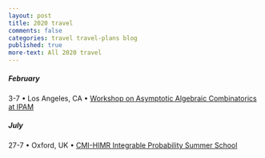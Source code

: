 ```yaml
---
layout: post
title: 2020 travel
comments: false
categories: travel travel-plans blog
published: true
more-text: All 2020 travel
---
```


<!-- ##### January -->

##### February

3-7 
&bull; 
Los Angeles, CA
&bull;
[Workshop on Asymptotic Algebraic Combinatorics at IPAM](http://www.ipam.ucla.edu/aac2020)

<!-- ##### March -->

<!-- ##### April -->

<!-- ##### May -->

<!-- ##### June -->

##### July

27-7
&bull; 
Oxford, UK
&bull;
[CMI-HIMR Integrable Probability Summer School](https://www.claymath.org/events/cmi-himr-integrable-probability-summer-school)

<!-- ##### August -->

<!-- ##### September -->

<!-- ##### October  -->

<!-- ##### November -->

<!-- ##### December -->
